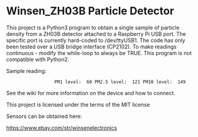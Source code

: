 # Winsen_ZH03B Particle Detector 

This project is a Python3 program to obtain a single sample of particle density from a ZH03B detector attached to a Raspberry Pi USB port.  The specific port is currently hard-coded to /dev/ttyUSB1. The code has only been tested over a USB bridge interface (CP2102).  To make readings continuous - modify the while-loop to always be TRUE. This program is not compatible with Python2.

Sample reading:

                      PM1 level:  60 PM2.5 level:  121 PM10 level:  149


See the wiki for more information on the device and how to connect.

This project is licensed under the terms of the MIT license

Sensors can be obtained here:

https://www.ebay.com/str/winsenelectronics
